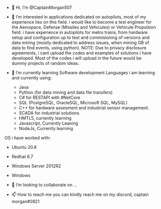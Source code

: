 - 👋 Hi, I’m @CaptainMorgan507
- 👀 I’m interested in applications dedicated on autopilots, most of my experience lies on this field. 
      i would like to become a test engineer for the Aerospace, Defense (Missiles and Vehicules) or Vehicule Propulsion field.
      i have experience in autopilots for metro trains, from hardware setup and configuration up to test and commisioning of versions and data mining (mostly dedicated to address
      issues, when mining GB of data to find events, using python).
NOTE: Due to privacy disclosure agreements, i cant upload the codes and examples of solutions i have developed. 
Most of the codes i will upload in the future would be dummy projects of random ideas.

- 🌱 I’m currently learning Software development
Languages i am learning and currently using:
  - Java
  - Python (for data mining and data file transfers)
  - C# for RESTAPI with #NetCore
  - SQL (PostgreSQL, OracleSQL, Microsoft SQL, MySQL)
  - C++ for hardware assesment and industrial sensor management.
  - SCADA for industrial solutions.
  - HMTL5, currently learning
  - Javascript, Currently Leaning
  - NodeJs, Currently learning

OS i have worked with:
  - Ubuntu 20.8
  - Redhat 6.7
  - Windows Server 2012R2
  - Windows

- 💞️ I’m looking to collaborate on ...
- 📫 How to reach me you can kindly reach me on my discord, captain morgan#0921

<!---
CaptainMorgan507/CaptainMorgan507 is a ✨ special ✨ repository because its `README.md` (this file) appears on your GitHub profile.
You can click the Preview link to take a look at your changes.
--->
